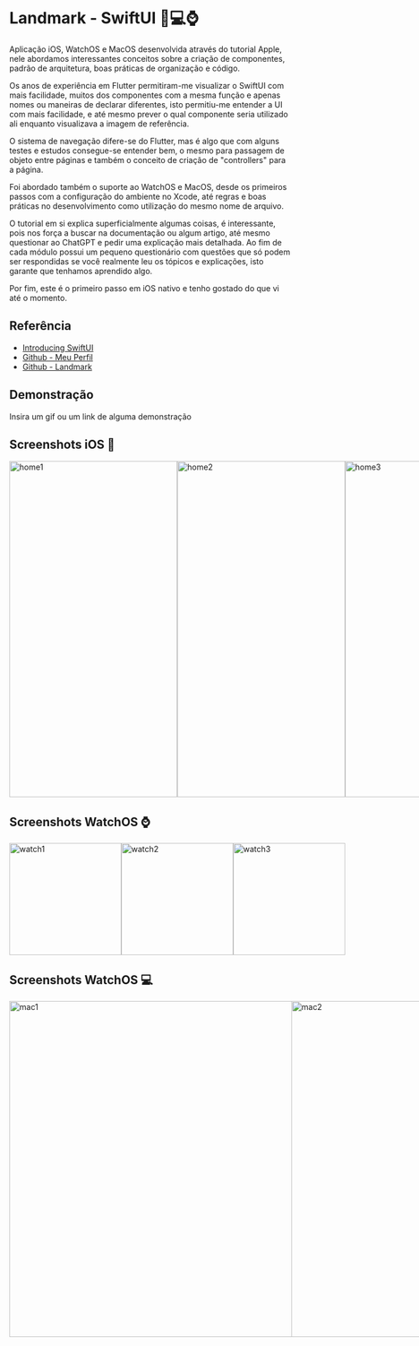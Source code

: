 
# Landmark - SwiftUI 📱💻⌚️

Aplicação iOS, WatchOS e MacOS desenvolvida através do tutorial Apple, nele abordamos interessantes conceitos sobre a criação de componentes, padrão de arquitetura, boas práticas de organização e código.

Os anos de experiência em Flutter permitiram-me visualizar o SwiftUI com mais facilidade, muitos dos componentes com a mesma função e apenas nomes ou maneiras de declarar diferentes, isto permitiu-me entender a UI com mais facilidade, e até mesmo prever o qual componente seria utilizado ali enquanto visualizava a imagem de referência.

O sistema de navegação difere-se do Flutter, mas é algo que com alguns testes e estudos consegue-se entender bem, o mesmo para passagem de objeto entre páginas e também o conceito de criação de "controllers" para a página.

Foi abordado também o suporte ao WatchOS e MacOS, desde os primeiros passos com a configuração do ambiente no Xcode, até regras e boas práticas no desenvolvimento como utilização do mesmo nome de arquivo.

O tutorial em si explica superficialmente algumas coisas, é interessante, pois nos força a buscar na documentação ou algum artigo, até mesmo questionar ao ChatGPT e pedir uma explicação mais detalhada. Ao fim de cada módulo possui um pequeno questionário com questões que só podem ser respondidas se você realmente leu os tópicos e explicações, isto garante que tenhamos aprendido algo.

Por fim, este é o primeiro passo em iOS nativo e tenho gostado do que vi até o momento.



## Referência

 - [Introducing SwiftUI](https://developer.apple.com/tutorials/swiftui)
 - [Github - Meu Perfil](https://github.com/DevLSerrano)
 - [Github - Landmark](https://github.com/DevLSerrano/Landmarks)



## Demonstração

Insira um gif ou um link de alguma demonstração


## Screenshots iOS 📱

<div style="display: flex; justify-content: space-between;">
  <img src="https://github.com/DevLSerrano/Landmarks/assets/62712813/f722f236-b7dd-44d9-bd4a-5f517bbbcad2" alt="home1" width="300" height="600">
  <img src="https://github.com/DevLSerrano/Landmarks/assets/62712813/580c8d79-1877-4e99-abc7-deef5af238f3" alt="home2" width="300" height="600">
  <img src="https://github.com/DevLSerrano/Landmarks/assets/62712813/768d97e3-bf06-4bcf-aba7-ca1c41ee3364" alt="home3" width="300" height="600">
</div>

## Screenshots WatchOS ⌚️

<div style="display: flex; justify-content: space-between;">
  <img src="https://github.com/DevLSerrano/Landmarks/assets/62712813/5f610fc6-f3e0-45ac-b038-6c1cc9ecb9fb" alt="watch1" width="200" height="200">
  <img src="https://github.com/DevLSerrano/Landmarks/assets/62712813/cbaa8cde-c471-40ee-bd0e-0152dfc15f3e" alt="watch2" width="200" height="200">
  <img src="https://github.com/DevLSerrano/Landmarks/assets/62712813/dc0f30ae-bd82-4cf3-9e2f-fa5247c42b92" alt="watch3" width="200" height="200">
</div>

## Screenshots WatchOS 💻

<div style="display: flex; justify-content: space-between;">
  <img src="https://github.com/DevLSerrano/Landmarks/assets/62712813/021214c8-51e4-4e20-a8e4-9f0d7f8fab2d" alt="mac1" width="900" height="600">
  <img src="https://github.com/DevLSerrano/Landmarks/assets/62712813/e74c48d1-8d49-4ca4-86c7-d7ee54df49f1e" alt="mac2" width="900" height="600">
  <img src="https://github.com/DevLSerrano/Landmarks/assets/62712813/a94a04a4-eede-4529-80a3-5538110ff8bf" alt="mac3" width="900" height="600">
  <img src="https://github.com/DevLSerrano/Landmarks/assets/62712813/c4fc86d5-23d3-4ab5-8d2d-8554ce334b9f" alt="mac4" width="900" height="200">
</div>

 

 



